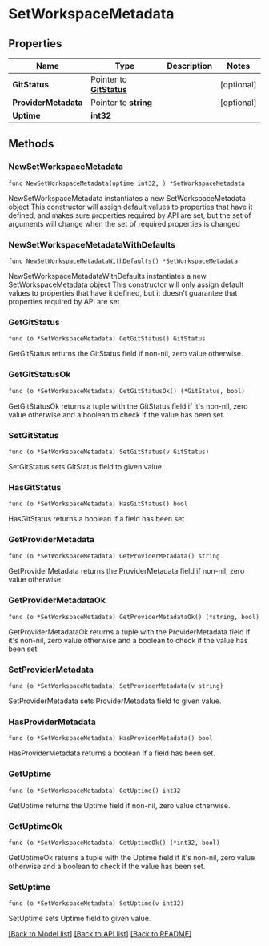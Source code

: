 # SetWorkspaceMetadata

## Properties

Name | Type | Description | Notes
------------ | ------------- | ------------- | -------------
**GitStatus** | Pointer to [**GitStatus**](GitStatus.md) |  | [optional] 
**ProviderMetadata** | Pointer to **string** |  | [optional] 
**Uptime** | **int32** |  | 

## Methods

### NewSetWorkspaceMetadata

`func NewSetWorkspaceMetadata(uptime int32, ) *SetWorkspaceMetadata`

NewSetWorkspaceMetadata instantiates a new SetWorkspaceMetadata object
This constructor will assign default values to properties that have it defined,
and makes sure properties required by API are set, but the set of arguments
will change when the set of required properties is changed

### NewSetWorkspaceMetadataWithDefaults

`func NewSetWorkspaceMetadataWithDefaults() *SetWorkspaceMetadata`

NewSetWorkspaceMetadataWithDefaults instantiates a new SetWorkspaceMetadata object
This constructor will only assign default values to properties that have it defined,
but it doesn't guarantee that properties required by API are set

### GetGitStatus

`func (o *SetWorkspaceMetadata) GetGitStatus() GitStatus`

GetGitStatus returns the GitStatus field if non-nil, zero value otherwise.

### GetGitStatusOk

`func (o *SetWorkspaceMetadata) GetGitStatusOk() (*GitStatus, bool)`

GetGitStatusOk returns a tuple with the GitStatus field if it's non-nil, zero value otherwise
and a boolean to check if the value has been set.

### SetGitStatus

`func (o *SetWorkspaceMetadata) SetGitStatus(v GitStatus)`

SetGitStatus sets GitStatus field to given value.

### HasGitStatus

`func (o *SetWorkspaceMetadata) HasGitStatus() bool`

HasGitStatus returns a boolean if a field has been set.

### GetProviderMetadata

`func (o *SetWorkspaceMetadata) GetProviderMetadata() string`

GetProviderMetadata returns the ProviderMetadata field if non-nil, zero value otherwise.

### GetProviderMetadataOk

`func (o *SetWorkspaceMetadata) GetProviderMetadataOk() (*string, bool)`

GetProviderMetadataOk returns a tuple with the ProviderMetadata field if it's non-nil, zero value otherwise
and a boolean to check if the value has been set.

### SetProviderMetadata

`func (o *SetWorkspaceMetadata) SetProviderMetadata(v string)`

SetProviderMetadata sets ProviderMetadata field to given value.

### HasProviderMetadata

`func (o *SetWorkspaceMetadata) HasProviderMetadata() bool`

HasProviderMetadata returns a boolean if a field has been set.

### GetUptime

`func (o *SetWorkspaceMetadata) GetUptime() int32`

GetUptime returns the Uptime field if non-nil, zero value otherwise.

### GetUptimeOk

`func (o *SetWorkspaceMetadata) GetUptimeOk() (*int32, bool)`

GetUptimeOk returns a tuple with the Uptime field if it's non-nil, zero value otherwise
and a boolean to check if the value has been set.

### SetUptime

`func (o *SetWorkspaceMetadata) SetUptime(v int32)`

SetUptime sets Uptime field to given value.



[[Back to Model list]](../README.md#documentation-for-models) [[Back to API list]](../README.md#documentation-for-api-endpoints) [[Back to README]](../README.md)


